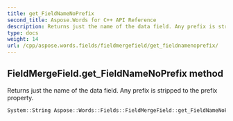 ```yaml
---
title: get_FieldNameNoPrefix
second_title: Aspose.Words for C++ API Reference
description: Returns just the name of the data field. Any prefix is stripped to the prefix property. 
type: docs
weight: 14
url: /cpp/aspose.words.fields/fieldmergefield/get_fieldnamenoprefix/
---
```

## FieldMergeField.get_FieldNameNoPrefix method


Returns just the name of the data field. Any prefix is stripped to the prefix property.

```cpp
System::String Aspose::Words::Fields::FieldMergeField::get_FieldNameNoPrefix() const
```

